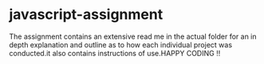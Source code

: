 # javascript-assignment
The assignment contains an extensive read me in the actual folder for an in depth explanation and outline as to how each individual project was conducted.it also contains instructions of use.HAPPY CODING !!
